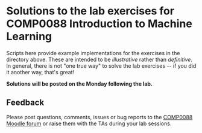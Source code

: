 # Solutions to the lab exercises for COMP0088 Introduction to Machine Learning

Scripts here provide example implementations for the exercises in the directory above. These are intended to be *illustrative* rather than *definitive*. In general, there is not "one true way" to solve the lab exercises -- if you did it another way, that's great!

**Solutions will be posted on the Monday following the lab.**

## Feedback

Please post questions, comments, issues or bug reports to the [COMP0088 Moodle forum](https://moodle.ucl.ac.uk/mod/forum/view.php?id=3080410) or raise them with the TAs during your lab sessions.

